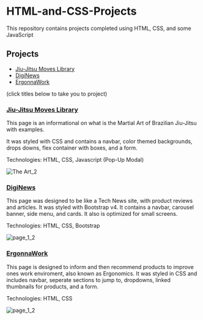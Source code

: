 # HTML-and-CSS-Projects
This repository contains projects completed using HTML, CSS, and some JavaScript

## Projects

- [Jiu-Jitsu Moves Library](#jiu-jitsu-moves-library)
- [DigiNews](#diginews)
- [ErgonnaWork](#ergonnawork)

(click titles below to take you to project)

### [Jiu-Jitsu Moves Library](https://github.com/jeanMachadoNotes/HTML-and-CSS-Projects/tree/main/One-Page-Website)

This page is an informational on what is the Martial Art of Brazilian Jiu-Jitsu with examples. 

It was styled with CSS and contains a navbar, color themed backgrounds, drops downs, flex container with boxes, and a form.

Technologies: HTML, CSS, Javascript (Pop-Up Modal)

![The Art_2](https://user-images.githubusercontent.com/98543446/167209616-52a7d5b1-3732-4323-9db9-06788f38069f.png)

### [DigiNews](https://github.com/jeanMachadoNotes/HTML-and-CSS-Projects/tree/main/bootstrap4_project)

This page was designed to be like a Tech News site, with product reviews and articles. It was styled with Bootstrap v4. It contains a navbar, carousel banner, side menu, and cards. It also is optimized for small screens.

Technologies: HTML, CSS, Bootstrap

![page_1_2](https://user-images.githubusercontent.com/98543446/167209594-7ca6b174-fc68-4fc2-9328-13f73f9f9360.png)

### [ErgonnaWork](https://github.com/jeanMachadoNotes/HTML-and-CSS-Projects/tree/main/project)

This page is designed to inform and then recommend products to improve ones work enviroment, also known as Ergonomics. It was styled in CSS and includes navbar, seperate sections to jump to, dropdowns, linked thumbnails for products, and a form.

Technologies: HTML, CSS

![page_1_2](https://user-images.githubusercontent.com/98543446/167209657-234d8f9f-270a-4090-a340-7c9a4851b5cc.png)

